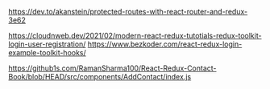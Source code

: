 https://dev.to/akanstein/protected-routes-with-react-router-and-redux-3e62

https://cloudnweb.dev/2021/02/modern-react-redux-tutotials-redux-toolkit-login-user-registration/
https://www.bezkoder.com/react-redux-login-example-toolkit-hooks/

https://github1s.com/RamanSharma100/React-Redux-Contact-Book/blob/HEAD/src/components/AddContact/index.js

<!-- .addCase(contactAdd.fulfilled, (state, { payload }) => {
        // console.log(payload.obj, payload.id);
        const id = Math.floor(Math.random() * 1000);
        payload.id = id;
        const localStorageData = getData(getCurrentUser());
        localStorageData.push(payload);
        setLocalStorage(localStorageData);
        state.status = 'succeeded';
        state.contacts = localStorageData;
      }) -->

<!-- import React from 'react';

import Button from 'react-bootstrap/Button';
import { useForm } from 'react-hook-form';
import { useDispatch, useSelector } from 'react-redux';
import { useNavigate, useParams } from 'react-router-dom';

// import getCurrentUser, { getData } from '../../services/storage';
import { contactAdd } from '../../store/contactSlice';

const ContactForm = () => {
  const dispatch = useDispatch();
  const {
    register,
    handleSubmit,
    formState: { errors },
  } = useForm();
  const { contacts } = useSelector((state) => state.contacts);

  let { id } = useParams();
  let updateContacts = contacts.filter((item) => {
    return item.id === Number(id);
  });
  console.log(updateContacts);

  // {
  // defaultValues: {
  //   name: 'xyz',
  //   phoneNumber: 3232523,
  //   email: 'secret',
  // },
  // }

  const navigate = useNavigate();

  // const handleLogout = () => {
  // dispatch(logout());
  //   navigate('/');
  // };

  const onHomeClick = () => {
    navigate('/');
  };

  const onSubmit = (data, e) => {
    dispatch(contactAdd(data));
    e.target.reset();
    navigate('/');
  };

  return (
    <div>
      <div className="container">
        <form onSubmit={handleSubmit(onSubmit)}>
          <h1>Add contact details</h1>
          <div className="inputContainer">
            <label htmlFor="name">Name</label>
            <input
              {...register('name', {
                required: 'Please Enter Your Name!',
                max: 20,
              })}
              type="text"
              id="name"
              className={`${errors.name && 'input-error'}`}
            />
            <p className="errorMes">{errors.name?.message}</p>
          </div>
          <div className="inputContainer">
            <label htmlFor="email">Email</label>
            <input
              {...register('email', {
                required: 'Please Enter Your Email!',
                pattern: {
                  value: /^[A-Z0-9._%+-]+@[A-Z0-9.-]+\.[A-Z]{2,}$/i,
                  message: 'Please Enter A Valid Email!',
                },
              })}
              type="email"
              id="email"
              className={`${errors.email && 'input-error'}`}
            />
            <p className="errorMes">{errors.email?.message}</p>
          </div>
          <div className="inputContainer">
            <label htmlFor="phoneNumber">Phone Number</label>
            <input
              {...register('phoneNumber', {
                required: 'Please Enter Your phone Number!',
              })}
              type="number"
              id="pNumber"
              className={`${errors.number && 'input-error'}`}
            />
            <p className="errorMes">{errors.phoneNumber?.message}</p>
          </div>
          <button>Add contact</button>
        </form>
      </div>
      <div className="d-flex gap-2 text-center container">
        <Button variant="primary" size="lg" onClick={onHomeClick}>
          Back
        </Button>
        {/* <Button variant="danger" size="lg" onClick={handleLogout}>
          Logout
        </Button> */}
      </div>
    </div>
  );
};

export default ContactForm; -->
